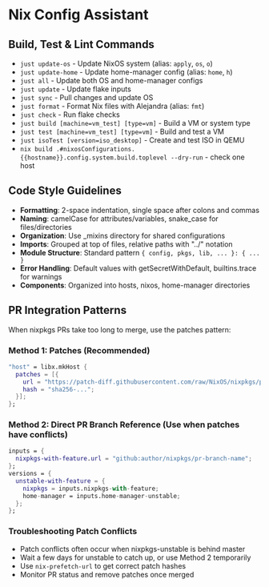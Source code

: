 # Nix Config Assistant

## Build, Test & Lint Commands

- `just update-os` - Update NixOS system (alias: `apply`, `os`, `o`)
- `just update-home` - Update home-manager config (alias: `home`, `h`)
- `just all` - Update both OS and home-manager configs
- `just update` - Update flake inputs
- `just sync` - Pull changes and update OS
- `just format` - Format Nix files with Alejandra (alias: `fmt`)
- `just check` - Run flake checks
- `just build [machine=vm_test] [type=vm]` - Build a VM or system type
- `just test [machine=vm_test] [type=vm]` - Build and test a VM
- `just isoTest [version=iso_desktop]` - Create and test ISO in QEMU
- `nix build .#nixosConfigurations.{{hostname}}.config.system.build.toplevel --dry-run` - check one host

## Code Style Guidelines

- **Formatting**: 2-space indentation, single space after colons and commas
- **Naming**: camelCase for attributes/variables, snake_case for files/directories
- **Organization**: Use _mixins directory for shared configurations
- **Imports**: Grouped at top of files, relative paths with "../" notation
- **Module Structure**: Standard pattern `{ config, pkgs, lib, ... }: { ... }`
- **Error Handling**: Default values with getSecretWithDefault, builtins.trace for warnings
- **Components**: Organized into hosts, nixos, home-manager directories

## PR Integration Patterns

When nixpkgs PRs take too long to merge, use the patches pattern:

### Method 1: Patches (Recommended)

```nix
"host" = libx.mkHost {
  patches = [{
    url = "https://patch-diff.githubusercontent.com/raw/NixOS/nixpkgs/pull/XXXXX.patch";
    hash = "sha256-...";
  }];
};
```

### Method 2: Direct PR Branch Reference (Use when patches have conflicts)

```nix
inputs = {
  nixpkgs-with-feature.url = "github:author/nixpkgs/pr-branch-name";
};
versions = {
  unstable-with-feature = {
    nixpkgs = inputs.nixpkgs-with-feature;
    home-manager = inputs.home-manager-unstable;
  };
};
```

### Troubleshooting Patch Conflicts

- Patch conflicts often occur when nixpkgs-unstable is behind master
- Wait a few days for unstable to catch up, or use Method 2 temporarily
- Use `nix-prefetch-url` to get correct patch hashes
- Monitor PR status and remove patches once merged
